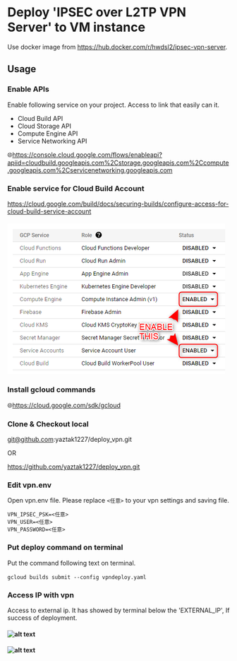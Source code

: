 # Deploy 'IPSEC over L2TP VPN Server' to VM instance

Use docker image from https://hub.docker.com/r/hwdsl2/ipsec-vpn-server.

## Usage
### Enable APIs
Enable following service on your project. Access to link that easily can it.
* Cloud Build API
* Cloud Storage API
* Compute Engine API
* Service Networking API

🌐https://console.cloud.google.com/flows/enableapi?apiid=cloudbuild.googleapis.com%2Cstorage.googleapis.com%2Ccompute.googleapis.com%2Cservicenetworking.googleapis.com

### Enable service for Cloud Build Account
https://cloud.google.com/build/docs/securing-builds/configure-access-for-cloud-build-service-account
#### ![alt text](https://github.com/yaztak1227/deploy_vpn//blob/main/grant_service_account.png?raw=true)

### Install gcloud commands
🌐https://cloud.google.com/sdk/gcloud

### Clone & Checkout local
git@github.com:yaztak1227/deploy_vpn.git

OR

https://github.com/yaztak1227/deploy_vpn.git

### Edit vpn.env
Open vpn.env file. Please replace `<任意>` to your vpn settings and saving file.
```text
VPN_IPSEC_PSK=<任意>
VPN_USER=<任意>
VPN_PASSWORD=<任意>
```

### Put deploy command on terminal
Put the command following text on terminal.

`gcloud builds submit --config vpndeploy.yaml`

### Access IP with vpn
Access to external ip. It has showed by terminal below the 'EXTERNAL_IP', If success of deployment.
#### ![alt text](https://github.com/yaztak1227/deploy_vpn//blob/main/readme_01.png?raw=true)
#### ![alt text](https://github.com/yaztak1227/deploy_vpn//blob/main/readme_02.png?raw=true)
